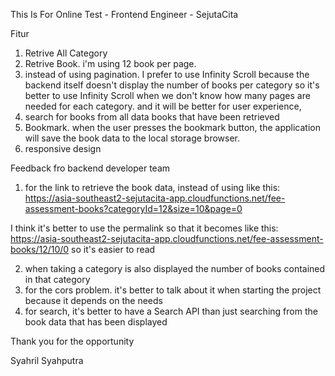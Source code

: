 This Is For Online Test - Frontend Engineer - SejutaCita 

Fitur
1. Retrive All Category
2. Retrive Book. i'm using 12 book per page. 
3. instead of using pagination. I prefer to use Infinity Scroll because the backend itself doesn't display the number of books per category so it's better to use Infinity Scroll when we don't know how many pages are needed for each category. and it will be better for user experience,
4. search for books from all data books that have been retrieved
5. Bookmark. when the user presses the bookmark button, the application will save the book data to the local storage browser.
6. responsive design

Feedback fro backend developer team
1. for the link to retrieve the book data, instead of using like this: 
  https://asia-southeast2-sejutacita-app.cloudfunctions.net/fee-assessment-books?categoryId=12&size=10&page=0

  I think it's better to use the permalink so that it becomes like this:
  https://asia-southeast2-sejutacita-app.cloudfunctions.net/fee-assessment-books/12/10/0 so it's easier to read
  
2. when taking a category is also displayed the number of books contained in that category
3. for the cors problem. it's better to talk about it when starting the project because it depends on the needs
4. for search, it's better to have a Search API than just searching from the book data that has been displayed


Thank you for the opportunity


Syahril Syahputra
